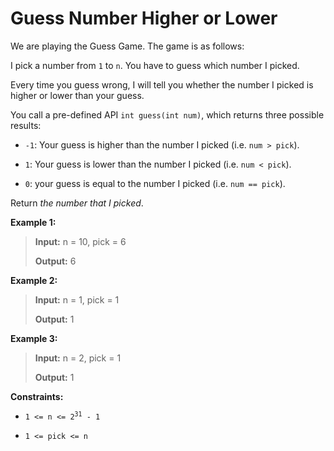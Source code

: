 # Guess Number Higher or Lower

We are playing the Guess Game. The game is as follows:

I pick a number from <code>1</code> to <code>n</code>. You have to guess which number I picked.

Every time you guess wrong, I will tell you whether the number I picked is higher or lower than your guess.

You call a pre-defined API <code>int guess(int num)</code>, which returns three possible results:

- <code>-1</code>: Your guess is higher than the number I picked (i.e. <code>num &gt; pick</code>).

- <code>1</code>: Your guess is lower than the number I picked (i.e. <code>num &lt; pick</code>).

- <code>0</code>: your guess is equal to the number I picked (i.e. <code>num == pick</code>).

Return *the number that I picked*.


**Example 1:**
>
> **Input:** n = 10, pick = 6
>
> **Output:** 6

**Example 2:**
>
> **Input:** n = 1, pick = 1
>
> **Output:** 1

**Example 3:**
>
> **Input:** n = 2, pick = 1
>
> **Output:** 1


**Constraints:**

- <code>1 &lt;= n &lt;= 2<sup>31</sup> - 1</code>

- <code>1 &lt;= pick &lt;= n</code>
